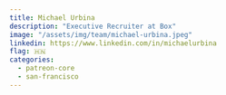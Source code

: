 ```yaml
---
title: Michael Urbina
description: "Executive Recruiter at Box"
image: "/assets/img/team/michael-urbina.jpeg"
linkedin: https://www.linkedin.com/in/michaelurbina
flag: 🇭🇳
categories:
  - patreon-core
  - san-francisco
---
```

